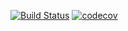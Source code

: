 [![Build Status](https://app.travis-ci.com/MikhailPushkarev25/job4j_url_shortcut.svg?branch=master)](https://app.travis-ci.com/MikhailPushkarev25/job4j_url_shortcut)
[![codecov](https://codecov.io/gh/MikhailPushkarev25/job4j_url_shortcut/branch/master/graph/badge.svg?token=SyBdWfKGun)](https://codecov.io/gh/MikhailPushkarev25/job4j_url_shortcut)
